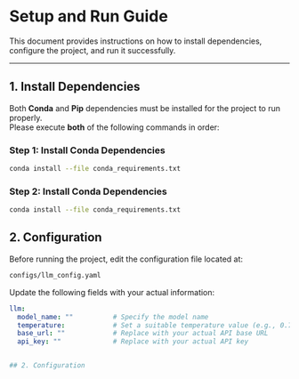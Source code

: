 # Setup and Run Guide

This document provides instructions on how to install dependencies, configure the project, and run it successfully.

---

## 1. Install Dependencies

Both **Conda** and **Pip** dependencies must be installed for the project to run properly.  
Please execute **both** of the following commands in order:

### Step 1: Install Conda Dependencies

```bash
conda install --file conda_requirements.txt
```
### Step 2: Install Conda Dependencies
```bash
conda install --file conda_requirements.txt
```

## 2. Configuration
Before running the project, edit the configuration file located at:

```bash
configs/llm_config.yaml
```

Update the following fields with your actual information:

```yaml
llm:
  model_name: ""          # Specify the model name
  temperature:            # Set a suitable temperature value (e.g., 0.7)
  base_url: ""            # Replace with your actual API base URL
  api_key: ""             # Replace with your actual API key


## 2. Configuration
